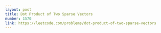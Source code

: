 ```yaml
---
layout: post
title: Dot Product of Two Sparse Vectors
number: 1570
link: https://leetcode.com/problems/dot-product-of-two-sparse-vectors
---
```

